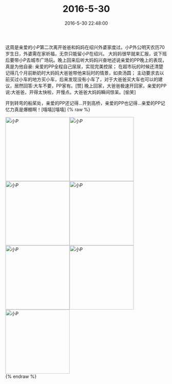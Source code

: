 ﻿---
title: "2016-5-30"
date: 2016-5-30 22:48:00
tags: 文字
categories: 妈妈
---
这周是亲爱的小P第二次离开爸爸和妈妈在绍兴外婆家度过。小P外公明天农历70岁生日，外婆需在家祈福，无奈只能留小P在绍兴。
大妈妈很早就来汇报，说下班后要带小P去城市广场玩。晚上回来后听大妈妈兴奋地述说亲爱的PP晚上的表现，真是为他自豪:
亲爱的PP全程自己尿尿，实现完美控尿；
在超市玩的时候还清楚记得几个月前断奶时大妈妈大爸爸带他来玩时的情景，如卖汤圆；
主动要求去以前买过小车的地方买小车，后来发现没有小车了，对于大爸爸买大车也可以的建议，居然回答:大车不要，PP家有。[赞]
晚上回家，大爸爸极速开回家，亲爱的PP说:大爸爸，开得太快啦，开慢点。大爸爸大妈妈瞬间惊呆。[偷笑]

开到转弯的船桨处，亲爱的PP还记得...开到高桥，亲爱的PP也记得...亲爱的PP记忆力真是爆棚啊！[嘻嘻][嘻嘻]
{% raw %}
<div style="width:500 px">
<div style="float:left; width:100 px"><img src="/images/微信图片_20171012143654.jpg" width="200" alt="小P"></div>
<div style="float:left; width:100 px"><img src="/images/微信图片_20171012143702.jpg" width="200" alt="小P"></div>
<div style="float:left; width:100 px"><img src="/images/微信图片_20171012143709.jpg" width="200" alt="小P"></div>
<div style="float:left; width:100 px"><img src="/images/微信图片_20171012143716.jpg" width="200" alt="小P"></div>
<div style="float:left; width:100 px"><img src="/images/微信图片_20171012143723.jpg" width="200" alt="小P"></div>
<div style="float:left; width:100 px"><img src="/images/微信图片_20171012143731.jpg" width="200" alt="小P"></div>
<div style="float:left; width:100 px"><img src="/images/微信图片_20171012143739.jpg" width="200" alt="小P"></div>
<div style="clear:both"></div>
</div>
{% endraw %}